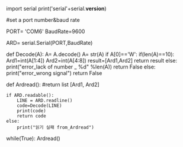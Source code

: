 
import serial
print('serial'+serial.__version__)

#set a port number&baud rate

PORT= 'COM6'
BaudRate=9600

ARD= serial.Serial(PORT,BaudRate)

def Decode(A):
    A= A.decode()
    A= str(A)
    if A[0]=='W':
        if(len(A)==10):
            Ard1=int(A[1:4])
            Ard2=int(A[4:8])
            result=[Ard1,Ard2]
            return result
        else:
            print("error_lack of number _ %d" %len(A))
            return False
    else:
        print("error_wrong signal")
        return False

def Ardread(): #return list [Ard1, Ard2]

    if ARD.readable():
        LINE = ARD.readline()
        code=Decode(LINE)
        print(code)
        return code
    else:
        print("읽기 실패 from_Ardread")


while(True):
    Ardread()
